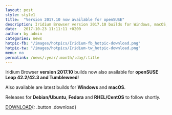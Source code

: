 ```yaml
---
layout: post
style: style1
title:  "Version 2017.10 now available for openSUSE"
description: Iridium Browser version 2017.10 builds for Windows, macOS, openSUSE Leap 42.2, 42.3 and Tumbleweed now available! Releases for Debian/Ubuntu and Fedora to follow.
date:   2017-10-23 11:11:11 +0200
author:	by admin
categories: news
hotpic-fb: "/images/hotpics/Iridium-fb_hotpic-download.png"
hotpic-tw: "/images/hotpics/Iridium-tw_hotpic-download.png"
menu: no
permalink: /news/:year/:month/:day/:title
---
```


Iridium Browser **version 2017.10** builds now also available for  **openSUSE Leap 42.2/42.3 and Tumbleweed**!     
<!--break-->
Also available are latest builds for **Windows** and **macOS**.     

Releases for **Debian/Ubuntu**, **Fedora** and **RHEL/CentOS** to follow shortly.    
          
[DOWNLOAD](/downloads/index.html "download Iridium Browser"){: .button .download}     
